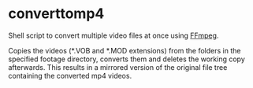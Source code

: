 # converttomp4
Shell script to convert multiple video files at once using [FFmpeg](https://ffmpeg.org/).

Copies the videos (*.VOB and *.MOD extensions) from the folders in the specified footage directory, converts them and deletes the working copy afterwards.
This results in a mirrored version of the original file tree containing the converted mp4 videos.
